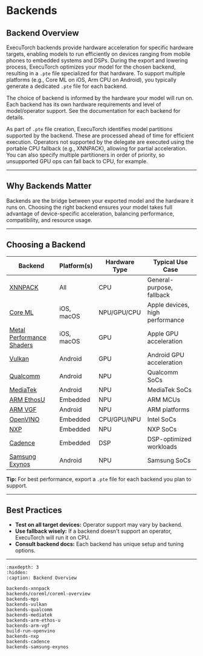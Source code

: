 # Backends

## Backend Overview

ExecuTorch backends provide hardware acceleration for specific hardware targets, enabling models to run efficiently on devices ranging from mobile phones to embedded systems and DSPs. During the export and lowering process, ExecuTorch optimizes your model for the chosen backend, resulting in a `.pte` file specialized for that hardware. To support multiple platforms (e.g., Core ML on iOS, Arm CPU on Android), you typically generate a dedicated `.pte` file for each backend.

The choice of backend is informed by the hardware your model will run on. Each backend has its own hardware requirements and level of model/operator support. See the documentation for each backend for details.

As part of `.pte` file creation, ExecuTorch identifies model partitions supported by the backend. These are processed ahead of time for efficient execution. Operators not supported by the delegate are executed using the portable CPU fallback (e.g., XNNPACK), allowing for partial acceleration. You can also specify multiple partitioners in order of priority, so unsupported GPU ops can fall back to CPU, for example.

---

## Why Backends Matter

Backends are the bridge between your exported model and the hardware it runs on. Choosing the right backend ensures your model takes full advantage of device-specific acceleration, balancing performance, compatibility, and resource usage.

---

## Choosing a Backend

| Backend                                   | Platform(s)         | Hardware Type | Typical Use Case                |
|-------------------------------------------|---------------------|---------------|---------------------------------|
| [XNNPACK](backends-xnnpack)               | All                 | CPU           | General-purpose, fallback       |
| [Core ML](backends/coreml/coreml-overview)| iOS, macOS          | NPU/GPU/CPU   | Apple devices, high performance |
| [Metal Performance Shaders](backends-mps) | iOS, macOS          | GPU           | Apple GPU acceleration          |
| [Vulkan ](backends-vulkan)                | Android             | GPU           | Android GPU acceleration        |
| [Qualcomm](backends-qualcomm)             | Android             | NPU           | Qualcomm SoCs                   |
| [MediaTek](backends-mediatek)             | Android             | NPU           | MediaTek SoCs                   |
| [ARM EthosU](backends-arm-ethos-u)        | Embedded            | NPU           | ARM MCUs                        |
| [ARM VGF](backends-arm-vgf)               | Android             | NPU           | ARM platforms                   |
| [OpenVINO](build-run-openvino)            | Embedded            | CPU/GPU/NPU   | Intel  SoCs                     |
| [NXP](backends-nxp)                       | Embedded            | NPU           | NXP SoCs                        |
| [Cadence](backends-cadence)               | Embedded            | DSP           | DSP-optimized workloads         |
| [Samsung Exynos](backends-samsung-exynos) | Android             | NPU           | Samsung SoCs                    |

**Tip:** For best performance, export a `.pte` file for each backend you plan to support.

---

## Best Practices

- **Test on all target devices:** Operator support may vary by backend.
- **Use fallback wisely:** If a backend doesn't support an operator, ExecuTorch will run it on CPU.
- **Consult backend docs:** Each backend has unique setup and tuning options.

---

```{toctree}
:maxdepth: 3
:hidden:
:caption: Backend Overview

backends-xnnpack
backends/coreml/coreml-overview
backends-mps
backends-vulkan
backends-qualcomm
backends-mediatek
backends-arm-ethos-u
backends-arm-vgf
build-run-openvino
backends-nxp
backends-cadence
backends-samsung-exynos
